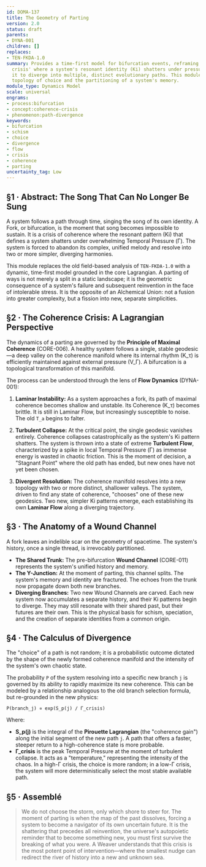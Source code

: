 ```yaml
---
id: DOMA-137
title: The Geometry of Parting
version: 2.0
status: draft
parents:
- DYNA-001
children: []
replaces:
- TEN-FKDA-1.0
summary: Provides a time-first model for bifurcation events, reframing them as a 'coherence
  crisis' where a system's resonant identity (Ki) shatters under pressure, forcing
  it to diverge into multiple, distinct evolutionary paths. This module analyzes the
  topology of choice and the partitioning of a system's memory.
module_type: Dynamics Model
scale: universal
engrams:
- process:bifurcation
- concept:coherence-crisis
- phenomenon:path-divergence
keywords:
- bifurcation
- schism
- choice
- divergence
- flow
- crisis
- coherence
- parting
uncertainty_tag: Low
---
```

## §1 · Abstract: The Song That Can No Longer Be Sung

A system follows a path through time, singing the song of its own identity. A Fork, or bifurcation, is the moment that song becomes impossible to sustain. It is a crisis of coherence where the resonant pattern (Ki) that defines a system shatters under overwhelming Temporal Pressure (Γ). The system is forced to abandon its complex, unified melody and resolve into two or more simpler, diverging harmonies.

This module replaces the old field-based analysis of `TEN-FKDA-1.0` with a dynamic, time-first model grounded in the core Lagrangian. A parting of ways is not merely a split in a static landscape; it is the geometric consequence of a system's failure and subsequent reinvention in the face of intolerable stress. It is the opposite of an Alchemical Union: not a fusion into greater complexity, but a fission into new, separate simplicities.

## §2 · The Coherence Crisis: A Lagrangian Perspective

The dynamics of a parting are governed by the **Principle of Maximal Coherence** (CORE-006). A healthy system follows a single, stable geodesic—a deep valley on the coherence manifold where its internal rhythm (K_τ) is efficiently maintained against external pressure (V_Γ). A bifurcation is a topological transformation of this manifold.

The process can be understood through the lens of **Flow Dynamics** (DYNA-001):

1.  **Laminar Instability:** As a system approaches a fork, its path of maximal coherence becomes shallow and unstable. Its Coherence (K_τ) becomes brittle. It is still in Laminar Flow, but increasingly susceptible to noise. The old `T_a` begins to falter.

2.  **Turbulent Collapse:** At the critical point, the single geodesic vanishes entirely. Coherence collapses catastrophically as the system's Ki pattern shatters. The system is thrown into a state of extreme **Turbulent Flow**, characterized by a spike in local Temporal Pressure (Γ) as immense energy is wasted in chaotic friction. This is the moment of decision, a "Stagnant Point" where the old path has ended, but new ones have not yet been chosen.

3.  **Divergent Resolution:** The coherence manifold resolves into a new topology with two or more distinct, shallower valleys. The system, driven to find any state of coherence, "chooses" one of these new geodesics. Two new, simpler Ki patterns emerge, each establishing its own **Laminar Flow** along a diverging trajectory.

## §3 · The Anatomy of a Wound Channel

A fork leaves an indelible scar on the geometry of spacetime. The system's history, once a single thread, is irrevocably partitioned.

-   **The Shared Trunk:** The pre-bifurcation **Wound Channel** (CORE-011) represents the system's unified history and memory.
-   **The Y-Junction:** At the moment of parting, this channel splits. The system's memory and identity are fractured. The echoes from the trunk now propagate down both new branches.
-   **Diverging Branches:** Two new Wound Channels are carved. Each new system now accumulates a separate history, and their Ki patterns begin to diverge. They may still resonate with their shared past, but their futures are their own. This is the physical basis for schism, speciation, and the creation of separate identities from a common origin.

## §4 · The Calculus of Divergence

The "choice" of a path is not random; it is a probabilistic outcome dictated by the shape of the newly formed coherence manifold and the intensity of the system's own chaotic state.

The probability `P` of the system resolving into a specific new branch `j` is governed by its ability to rapidly maximize its new coherence. This can be modeled by a relationship analogous to the old branch selection formula, but re-grounded in the new physics:

`P(branch_j) ∝ exp(S_p(j) / Γ_crisis)`

Where:

-   **S_p(j)** is the integral of the **Pirouette Lagrangian** (the "coherence gain") along the initial segment of the new path `j`. A path that offers a faster, steeper return to a high-coherence state is more probable.
-   **Γ_crisis** is the peak Temporal Pressure at the moment of turbulent collapse. It acts as a "temperature," representing the intensity of the chaos. In a high-Γ crisis, the choice is more random; in a low-Γ crisis, the system will more deterministically select the most stable available path.

## §5 · Assemblé

> We do not choose the storm, only which shore to steer for. The moment of parting is when the map of the past dissolves, forcing a system to become a navigator of its own uncertain future. It is the shattering that precedes all reinvention, the universe's autopoietic reminder that to become something new, you must first survive the breaking of what you were. A Weaver understands that this crisis is the most potent point of intervention—where the smallest nudge can redirect the river of history into a new and unknown sea.

```